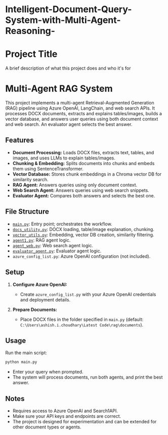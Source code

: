 # Intelligent-Document-Query-System-with-Multi-Agent-Reasoning-


# Project Title

A brief description of what this project does and who it's for
# Multi-Agent RAG System

This project implements a multi-agent Retrieval-Augmented Generation (RAG) pipeline using Azure OpenAI, LangChain, and web search APIs. It processes DOCX documents, extracts and explains tables/images, builds a vector database, and answers user queries using both document context and web search. An evaluator agent selects the best answer.

## Features

- **Document Processing:** Loads DOCX files, extracts text, tables, and images, and uses LLMs to explain tables/images.
- **Chunking & Embedding:** Splits documents into chunks and embeds them using SentenceTransformer.
- **Vector Database:** Stores chunk embeddings in a Chroma vector DB for similarity search.
- **RAG Agent:** Answers queries using only document context.
- **Web Search Agent:** Answers queries using web search snippets.
- **Evaluator Agent:** Compares both answers and selects the best one.

## File Structure

- [`main.py`](main.py): Entry point; orchestrates the workflow.
- [`docs_utility.py`](docs_utility.py): DOCX loading, table/image explanation, chunking.
- [`vector_utils.py`](vector_utils.py): Embedding, vector DB creation, similarity filtering.
- [`agent1.py`](agent1.py): RAG agent logic.
- [`agent_web.py`](agent_web.py): Web search agent logic.
- [`evaluator_agent.py`](evaluator_agent.py): Evaluator agent logic.
- `azure_config_list.py`: Azure OpenAI configuration (not included).

## Setup
1. **Configure Azure OpenAI:**
    - Create `azure_config_list.py` with your Azure OpenAI credentials and deployment details.

2. **Prepare Documents:**
    - Place DOCX files in the folder specified in `main.py` (default: `C:\Users\ashish.i.choudhary\Latest Code\rag\documents`).

## Usage

Run the main script:

```sh
python main.py
```

- Enter your query when prompted.
- The system will process documents, run both agents, and print the best answer.

## Notes

- Requires access to Azure OpenAI and Search1API.
- Make sure your API keys and endpoints are correct.
- The project is designed for experimentation and can be extended for other document types or agents.


